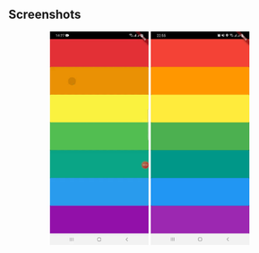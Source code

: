 ## Screenshots
<p align="center">
<img src="screenshots/mainrec.gif" width="35%">
<img src="screenshots/screenshot2.jpg" width="35%">
</p>
